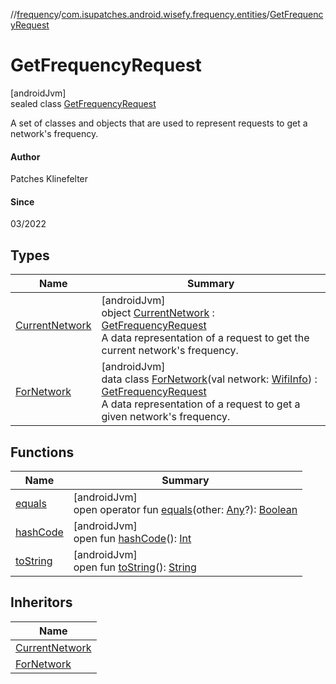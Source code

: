 //[frequency](../../../index.md)/[com.isupatches.android.wisefy.frequency.entities](../index.md)/[GetFrequencyRequest](index.md)

# GetFrequencyRequest

[androidJvm]\
sealed class [GetFrequencyRequest](index.md)

A set of classes and objects that are used to represent requests to get a network's frequency.

#### Author

Patches Klinefelter

#### Since

03/2022

## Types

| Name | Summary |
|---|---|
| [CurrentNetwork](-current-network/index.md) | [androidJvm]<br>object [CurrentNetwork](-current-network/index.md) : [GetFrequencyRequest](index.md)<br>A data representation of a request to get the current network's frequency. |
| [ForNetwork](-for-network/index.md) | [androidJvm]<br>data class [ForNetwork](-for-network/index.md)(val network: [WifiInfo](https://developer.android.com/reference/kotlin/android/net/wifi/WifiInfo.html)) : [GetFrequencyRequest](index.md)<br>A data representation of a request to get a given network's frequency. |

## Functions

| Name | Summary |
|---|---|
| [equals](../-is-network5g-hz-result/-false/index.md#585090901%2FFunctions%2F-831600846) | [androidJvm]<br>open operator fun [equals](../-is-network5g-hz-result/-false/index.md#585090901%2FFunctions%2F-831600846)(other: [Any](https://kotlinlang.org/api/latest/jvm/stdlib/kotlin/-any/index.html)?): [Boolean](https://kotlinlang.org/api/latest/jvm/stdlib/kotlin/-boolean/index.html) |
| [hashCode](../-is-network5g-hz-result/-false/index.md#1794629105%2FFunctions%2F-831600846) | [androidJvm]<br>open fun [hashCode](../-is-network5g-hz-result/-false/index.md#1794629105%2FFunctions%2F-831600846)(): [Int](https://kotlinlang.org/api/latest/jvm/stdlib/kotlin/-int/index.html) |
| [toString](../-is-network5g-hz-result/-false/index.md#1616463040%2FFunctions%2F-831600846) | [androidJvm]<br>open fun [toString](../-is-network5g-hz-result/-false/index.md#1616463040%2FFunctions%2F-831600846)(): [String](https://kotlinlang.org/api/latest/jvm/stdlib/kotlin/-string/index.html) |

## Inheritors

| Name |
|---|
| [CurrentNetwork](-current-network/index.md) |
| [ForNetwork](-for-network/index.md) |
